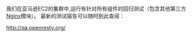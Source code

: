 <!---
    @title         Quality Assurance
    @creator       Zoom Quiet
    @created       2012-05-29 14:37 GMT
    @modifier      Zoom Quiet
    @modifier_link 
    @modified      2012-05-29 14:39 GMT
    @changes       2
--->

我们在亚马逊EC2的集群中,运行有针对所有组件的回归测试（包含其他第三方[Nginx](nginx.html)模块）。
最新的测试报告可以随时到此查阅：

http://qa.openresty.org/

